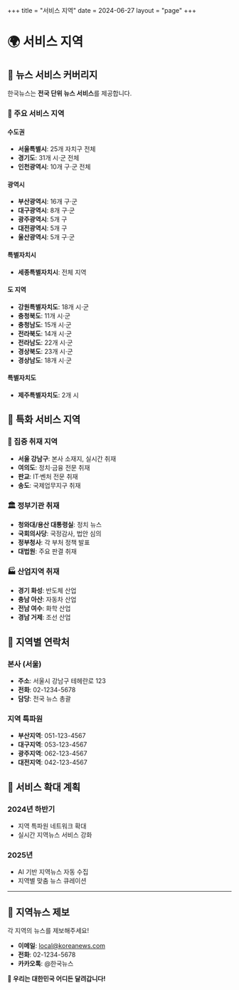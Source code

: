 +++
title = "서비스 지역"
date = 2024-06-27
layout = "page"
+++

# 🌍 서비스 지역

## 📰 뉴스 서비스 커버리지

한국뉴스는 **전국 단위 뉴스 서비스**를 제공합니다.

### 🏢 주요 서비스 지역

#### 수도권
- **서울특별시**: 25개 자치구 전체
- **경기도**: 31개 시·군 전체  
- **인천광역시**: 10개 구·군 전체

#### 광역시
- **부산광역시**: 16개 구·군
- **대구광역시**: 8개 구·군
- **광주광역시**: 5개 구
- **대전광역시**: 5개 구
- **울산광역시**: 5개 구·군

#### 특별자치시
- **세종특별자치시**: 전체 지역

#### 도 지역
- **강원특별자치도**: 18개 시·군
- **충청북도**: 11개 시·군
- **충청남도**: 15개 시·군  
- **전라북도**: 14개 시·군
- **전라남도**: 22개 시·군
- **경상북도**: 23개 시·군
- **경상남도**: 18개 시·군

#### 특별자치도
- **제주특별자치도**: 2개 시

## 🎯 특화 서비스 지역

### 📍 집중 취재 지역
- **서울 강남구**: 본사 소재지, 실시간 취재
- **여의도**: 정치·금융 전문 취재
- **판교**: IT·벤처 전문 취재
- **송도**: 국제업무지구 취재

### 🏛️ 정부기관 취재
- **청와대/용산 대통령실**: 정치 뉴스
- **국회의사당**: 국정감사, 법안 심의
- **정부청사**: 각 부처 정책 발표
- **대법원**: 주요 판결 취재

### 🏭 산업지역 취재  
- **경기 화성**: 반도체 산업
- **충남 아산**: 자동차 산업
- **전남 여수**: 화학 산업
- **경남 거제**: 조선 산업

## 📱 지역별 연락처

### 본사 (서울)
- **주소**: 서울시 강남구 테헤란로 123
- **전화**: 02-1234-5678
- **담당**: 전국 뉴스 총괄

### 지역 특파원
- **부산지역**: 051-123-4567
- **대구지역**: 053-123-4567  
- **광주지역**: 062-123-4567
- **대전지역**: 042-123-4567

## 🚀 서비스 확대 계획

### 2024년 하반기
- 지역 특파원 네트워크 확대
- 실시간 지역뉴스 서비스 강화

### 2025년
- AI 기반 지역뉴스 자동 수집
- 지역별 맞춤 뉴스 큐레이션

---

## 📧 지역뉴스 제보

각 지역의 뉴스를 제보해주세요!

- **이메일**: local@koreanews.com
- **전화**: 02-1234-5678
- **카카오톡**: @한국뉴스

**🎯 우리는 대한민국 어디든 달려갑니다!** 